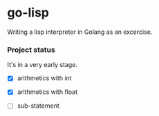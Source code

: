 # go-lisp

Writing a lisp interpreter in Golang as an excercise.

### Project status

It's in a very early stage. 

- [x] arithmetics with int
- [x] arithmetics with float
- [ ] sub-statement

